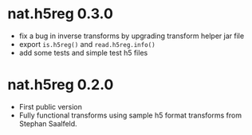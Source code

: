# nat.h5reg 0.3.0

* fix a bug in inverse transforms by upgrading transform helper jar file
* export `is.h5reg()` and `read.h5reg.info()`
* add some tests and simple test h5 files

# nat.h5reg 0.2.0

* First public version
* Fully functional transforms using sample h5 format transforms from
  Stephan Saalfeld.
